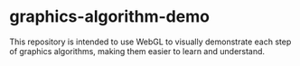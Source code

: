 # graphics-algorithm-demo
This repository is intended to use WebGL to visually demonstrate each step of graphics algorithms, making them easier to learn and understand.
